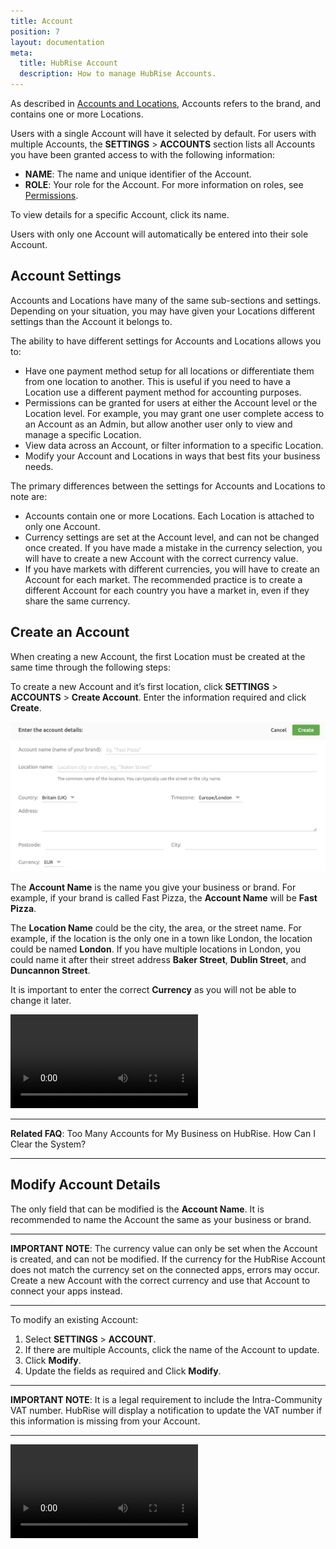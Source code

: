 ```yaml
---
title: Account
position: 7
layout: documentation
meta:
  title: HubRise Account
  description: How to manage HubRise Accounts.
---
```


As described in [Accounts and Locations](/docs/getting-started/#accounts-and-locations), Accounts refers to the brand, and contains one or more Locations.

Users with a single Account will have it selected by default. For users with multiple Accounts, the **SETTINGS** > **ACCOUNTS** section lists all Accounts you have been granted access to with the following information:

- **NAME**: The name and unique identifier of the Account.
- **ROLE**: Your role for the Account. For more information on roles, see [Permissions](/docs/permissions/).

To view details for a specific Account, click its name.

Users with only one Account will automatically be entered into their sole Account.

## Account Settings

Accounts and Locations have many of the same sub-sections and settings. Depending on your situation, you may have given your Locations different settings than the Account it belongs to.

The ability to have different settings for Accounts and Locations allows you to:

- Have one payment method setup for all locations or differentiate them from one location to another. This is useful if you need to have a Location use a different payment method for accounting purposes.
- Permissions can be granted for users at either the Account level or the Location level. For example, you may grant one user complete access to an Account as an Admin, but allow another user only to view and manage a specific Location.
- View data across an Account, or filter information to a specific Location.
- Modify your Account and Locations in ways that best fits your business needs.

The primary differences between the settings for Accounts and Locations to note are:

- Accounts contain one or more Locations. Each Location is attached to only one Account.
- Currency settings are set at the Account level, and can not be changed once created. If you have made a mistake in the currency selection, you will have to create a new Account with the correct currency value.
- If you have markets with different currencies, you will have to create an Account for each market. The recommended practice is to create a different Account for each country you have a market in, even if they share the same currency.

## Create an Account

When creating a new Account, the first Location must be created at the same time through the following steps:

To create a new Account and it’s first location, click **SETTINGS** > **ACCOUNTS** > **Create Account**. Enter the information required and click **Create**.

![Create an account on HubRise](../images/064-en-2x-create-account.png)

The **Account Name** is the name you give your business or brand. For example, if your brand is called Fast Pizza, the **Account Name** will be **Fast Pizza**.

The **Location Name** could be the city, the area, or the street name. For example, if the location is the only one in a town like London, the location could be named **London**. If you have multiple locations in London, you could name it after their street address **Baker Street**, **Dublin Street**, and **Duncannon Street**. 

It is important to enter the correct **Currency** as you will not be able to change it later.

<video controls title="Create an Account">
  <source src="../images/038-en-settings-account-create-account.webm" type="video/webm"/>
</video>

------

**Related FAQ**: <Link to="/docs/faqs/how-can-i-clear-accounts/">Too Many Accounts for My Business on HubRise. How Can I Clear the System?</Link>

------

## Modify Account Details

The only field that can be modified is the **Account Name**.
It is recommended to name the Account the same as your business or brand. 

----------------

**IMPORTANT NOTE**: The currency value can only be set when the Account is created, and can not be modified. If the currency for the HubRise Account does not match the currency set on the connected apps, errors may occur. Create a new Account with the correct currency and use that Account to connect your apps instead.

----------------

To modify an existing Account:

1. Select **SETTINGS** > **ACCOUNT**.
2. If there are multiple Accounts, click the name of the Account to update.
3. Click **Modify**.
4. Update the fields as required and Click **Modify**.

----------------

**IMPORTANT NOTE**: It is a legal requirement to include the Intra-Community VAT number. HubRise will display a notification to update the VAT number if this information is missing from your Account.

----------------

<video controls title="Change account information">
  <source src="../images/019-en-settings-account-change-account-name.webm" type="video/webm"/>
</video>
